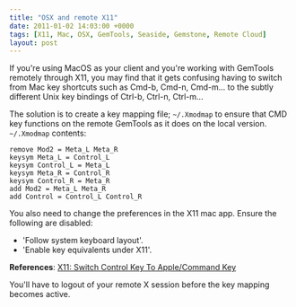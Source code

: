 ```yaml
---
title: "OSX and remote X11"
date: 2011-01-02 14:03:00 +0000
tags: [X11, Mac, OSX, GemTools, Seaside, Gemstone, Remote Cloud]
layout: post
---
```

If you're using MacOS as your client and you're working with GemTools remotely through X11, you may find that it gets confusing having to switch from Mac key shortcuts such as Cmd-b, Cmd-n, Cmd-m... to the subtly different Unix key bindings of Ctrl-b, Ctrl-n, Ctrl-m...

The solution is to create a key mapping file; `~/.Xmodmap` to ensure that CMD key functions on the remote GemTools as it does on the local version. `~/.Xmodmap` contents:

```
remove Mod2 = Meta_L Meta_R
keysym Meta_L = Control_L
keysym Control_L = Meta_L
keysym Meta_R = Control_R
keysym Control_R = Meta_R
add Mod2 = Meta_L Meta_R
add Control = Control_L Control_R
```

You also need to change the preferences in the X11 mac app. Ensure the following are disabled:

* 'Follow system keyboard layout'.
* 'Enable key equivalents under X11'.

**References**: [X11: Switch Control Key To Apple/Command Key](http://www.bohemianalps.com/blog/2008/01/x11-control2command)

You'll have to logout of your remote X session before the key mapping becomes active.
